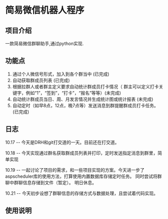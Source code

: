 # 简易微信机器人程序

## 项目介绍

一款简易微信群聊助手,通过python实现.

## 功能点

1. 通过个人微信号形式，加入到各个群当中 (已完成)
2. 自动获取群成员列表 (已完成)
3. 根据拉群人或者群主定义要求自动统计群成员打卡情况（ 群主可以定义打卡关键字，例如“1”，“签到”，“打卡”，“报名”等等）(未完成)
4. 自动统计群成员当日、周、月发言情况并生成统计图或统计报表 (未完成)
5. 自动定时（如早8点，12点，晚7点等）发送消息到群提醒群成员打卡任务。(已完成)

## 日志

10.17 -- 今天是DRH和git打交道的一天。目前还在打交道。

10.18 -- 今天实现通过群名获取群成员列表并打印，定时发送指定消息到群里，简单实现

10.19 -- 一起讨论了项目的需求，和一些项目实现的方案。今天进一步了aspscheduler库的使用方法，打算使用内置数据库存储定时任务。
同时尝试将群聊中群聊信息存储到文件（暂定）。 明日休息。

10.21 -- 今天初步设想了群聊信息的存储方式与数据处理，且尝试着代码实现。

## 使用说明
